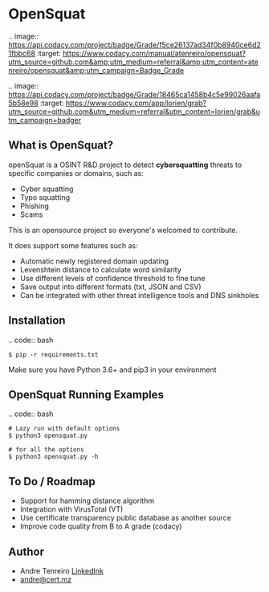 OpenSquat
====

.. image:: https://api.codacy.com/project/badge/Grade/f5ce26137ad34f0b8940ce6d21fbbc68
    :target: https://www.codacy.com/manual/atenreiro/opensquat?utm_source=github.com&amp;utm_medium=referral&amp;utm_content=atenreiro/opensquat&amp;utm_campaign=Badge_Grade

.. image:: https://api.codacy.com/project/badge/Grade/18465ca1458b4c5e99026aafa5b58e98
   :target: https://www.codacy.com/app/lorien/grab?utm_source=github.com&utm_medium=referral&utm_content=lorien/grab&utm_campaign=badger


What is OpenSquat?
-------------

openSquat is a OSINT R&D project to detect **cybersquatting** threats to specific companies or domains, such as:

* Cyber squatting
* Typo squatting
* Phishing
* Scams

This is an opensource project so everyone's welcomed to contribute.


It does support some features such as:

* Automatic newly registered domain updating
* Levenshtein distance to calculate word similarity
* Use different levels of confidence threshold to fine tune
* Save output into different formats (txt, JSON and CSV)
* Can be integrated with other threat intelligence tools and DNS sinkholes

Installation
------------

.. code:: bash

    $ pip -r requirements.txt

Make sure you have Python 3.6+ and pip3 in your environment


OpenSquat Running Examples
------------

.. code:: bash

    # Lazy run with default options
    $ python3 opensquat.py

    # for all the options
    $ python3 opensquat.py -h



To Do / Roadmap
-------------

* Support for hamming distance algorithm
* Integration with VirusTotal (VT)
* Use certificate transparency public database as another source
* Improve code quality from B to A grade (codacy)


Author
-------------
* Andre Tenreiro [LinkedInk](https://www.linkedin.com/in/andretenreiro/)
* andre@cert.mz



